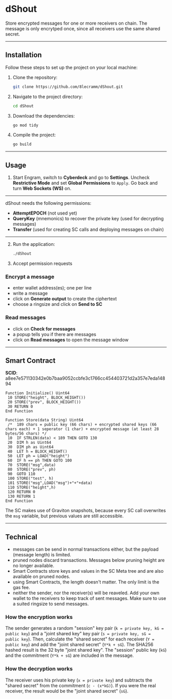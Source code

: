 # dShout

Store encrypted messages for one or more receivers on chain.
The message is only encrytped once, since all receivers use the same shared secret.

---

## Installation

Follow these steps to set up the project on your local machine:

1. Clone the repository:

   ```sh
   git clone https://github.com/8lecramm/dShout.git
   ```

2. Navigate to the project directory:

   ```sh
   cd dShout
   ```

3. Download the dependencies:

   ```sh
   go mod tidy
   ```

4. Compile the project:

   ```sh
   go build
   ```

---

## Usage

1. Start Engram, switch to **Cyberdeck** and go to **Settings**.
Uncheck **Restrictive Mode** and set **Global Permissions** to `Apply`. 
Go back and turn **Web Sockets (WS)** on.
---
dShout needs the following permissions:

- **AttemptEPOCH** (not used yet)
- **QueryKey** (mnemonics) to recover the private key (used for decrypting messages)
- **Transfer** (used for creating SC calls and deploying messages on chain)
---
2. Run the application:

   ```sh
   ./dShout
   ```

3. Accept permission requests

### Encrypt a message
- enter wallet address(es); one per line
- write  a message
- click on **Generate output** to create the ciphertext
- choose a ringsize and click on **Send to SC**

### Read messages
- click on **Check for messages**
- a popup tells you if there are messages
- click on **Read messages** to open the message window

---

## Smart Contract

**SCID**: a8ee7e571130342e0b7baa9052ccbfe3c1766cc454403721d2a357e7eda14894

```
Function Initialize() Uint64
 10 STORE("height", BLOCK_HEIGHT())
 20 STORE("prev", BLOCK_HEIGHT())
 30 RETURN 0 
End Function 

Function Store(data String) Uint64
 /*  189 chars = public key (66 chars) + encrypted shared keys (66 chars each) + 1 seperator (1 char) + encrypted message (at least 28 bytes/56 chars) */
 10  IF STRLEN(data) < 189 THEN GOTO 130
 20  DIM h as Uint64
 30  DIM ph as Uint64
 40  LET h = BLOCK_HEIGHT()
 50  LET ph = LOAD("height")
 60  IF h == ph THEN GOTO 100
 70  STORE("msg",data)
 80  STORE("prev", ph)
 90  GOTO 110
 100 STORE("test", h)
 101 STORE("msg",LOAD("msg")+"+"+data)
 110 STORE("height",h)
 120 RETURN 0
 130 RETURN 1
End Function
```

The SC makes use of Graviton snapshots, because every SC call overwrites the `msg` variable, but previous values are still accessible.

---

## Technical

- messages can be send in normal transactions either, but the payload (message length) is limited.
- pruned nodes discard transactions. Messages below pruning height are no longer available.
- Smart Contracts store keys and values in the SC Meta tree and are also available on pruned nodes.
- using Smart Contracts, the length doesn't matter. The only limit is the gas fee.
- neither the sender, nor the receiver(s) will be reaveled. Add your own wallet to the receivers to keep track of sent messages. Make sure to use a suited ringsize to send messages.

### How the encryption works

The sender generates a random "session" key pair (`k = private key, kG = public key`) and a "joint shared key" key pair (`s = private key, sG = public key`).
Then, calculate the "shared secret" for each receiver (`Y = public key`) and add the "joint shared secret" (`Y*k + sG`). 
The SHA256 hashed result is the 32 byte "joint shared key". 
The "session" public key (`kG`) and the commitment (`Y*k + sG`) are included in the message.

### How the decryption works

The receiver uses his private key (`x = private key`) and subtracts the "shared secret" from the commitment (` c - (x*kG) `).
If you were the real receiver, the result would be the "joint shared secret" (`sG`).
